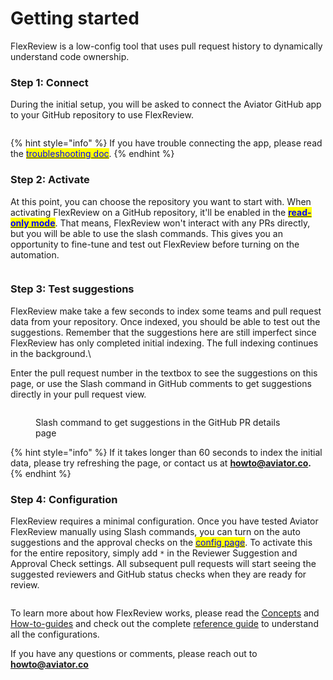 # Getting started

FlexReview is a low-config tool that uses pull request history to dynamically understand code ownership.

### Step 1: Connect

During the initial setup, you will be asked to connect the Aviator GitHub app to your GitHub repository to use FlexReview.&#x20;

<figure><img src="../.gitbook/assets/Screenshot 2024-02-09 at 12.08.18 PM.png" alt=""><figcaption></figcaption></figure>

{% hint style="info" %}
If you have trouble connecting the app, please read the [<mark style="color:blue;">troubleshooting doc</mark>](../manage/faqs/troubleshooting-github-app-connection.md).
{% endhint %}

### Step 2: Activate

At this point, you can choose the repository you want to start with. When activating FlexReview on a GitHub repository, it'll be enabled in the [<mark style="color:blue;">**read-only mode**</mark>](concepts/read-only-mode.md). That means, FlexReview won't interact with any PRs directly, but you will be able to use the slash commands. This gives you an opportunity to fine-tune and test out FlexReview before turning on the automation.

<figure><img src="../.gitbook/assets/Screenshot 2024-02-09 at 12.11.36 PM.png" alt=""><figcaption></figcaption></figure>

### Step 3: Test suggestions

FlexReview make take a few seconds to index some teams and pull request data from your repository. Once indexed, you should be able to test out the suggestions. Remember that the suggestions here are still imperfect since FlexReview has only completed initial indexing. The full indexing continues in the background.\


Enter the pull request number in the textbox to see the suggestions on this page, or use the Slash command in GitHub comments to get suggestions directly in your pull request view.

<figure><img src="../.gitbook/assets/flexreview-comment.png" alt=""><figcaption><p>Slash command to get suggestions in the GitHub PR details page</p></figcaption></figure>

{% hint style="info" %}
If it takes longer than 60 seconds to index the initial data, please try refreshing the page, or contact us at **howto@aviator.co.**
{% endhint %}

### Step 4: Configuration

FlexReview requires a minimal configuration. Once you have tested Aviator FlexReview manually using Slash commands, you can turn on the auto suggestions and the approval checks on the [<mark style="color:blue;">config page</mark>](https://app.aviator.co/flexreview/config). To activate this for the entire repository, simply add `*` in the Reviewer Suggestion and Approval Check settings. All subsequent pull requests will start seeing the suggested reviewers and GitHub status checks when they are ready for review.



<figure><img src="../.gitbook/assets/Screenshot 2024-02-09 at 12.32.18 PM.png" alt=""><figcaption></figcaption></figure>

To learn more about how FlexReview works, please read the [Concepts](concepts/) and [How-to-guides](../releases-beta/how-to-guides/) and check out the complete [reference guide](reference/) to understand all the configurations.

If you have any questions or comments, please reach out to **howto@aviator.co**
